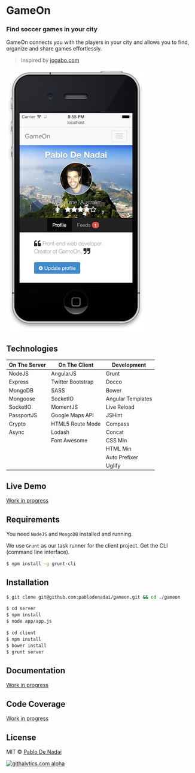 GameOn
======

### Find soccer games in your city
GameOn connects you with the players in your city and allows you to find, organize and share games effortlessly.

> Inspired by [jogabo.com](http://www.jogabo.com)

![Screenshot](/screenshot.png)

Technologies
------------

| On The Server  | On The Client | Development |
| -------------- |---------------| ------------|
| NodeJS | AngularJS | Grunt |
| Express | Twitter Bootstrap | Docco |
| MongoDB | SASS | Bower |
| Mongoose | SocketIO | Angular Templates |
| SocketIO | MomentJS | Live Reload |
| PassportJS | Google Maps API | JSHint |
| Crypto | HTML5 Route Mode | Compass |
| Async | Lodash | Concat |
|  | Font Awesome | CSS Min |
|  |  | HTML Min |
|  |  | Auto Prefixer |
|  |  | Uglify |

Live Demo
---------

[Work in progress](http://www.wip.com)

Requirements
------------

You need `NodeJS` and `MongoDB` installed and running.

We use `Grunt` as our task runner for the client project. Get the CLI (command line interface).

```bash
$ npm install -g grunt-cli
```

Installation
------------

```bash
$ git clone git@github.com:pablodenadai/gameon.git && cd ./gameon
```

```bash
$ cd server
$ npm install
$ node app/app.js
```

```bash
$ cd client
$ npm install
$ bower install
$ grunt server
```

Documentation
-------------

[Work in progress](http://www.wip.com)

Code Coverage
-------------

[Work in progress](http://www.wip.com)

License
-------

MIT © [Pablo De Nadai](http://www.twitter.com/pablodenadai)

[![githalytics.com alpha](https://cruel-carlota.pagodabox.com/7da1667e7af286435d4348d18b6a52a6 "githalytics.com")](http://githalytics.com/pablodenadai/GameOn)
